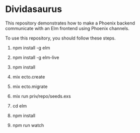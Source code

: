 # Dividasaurus
This repository demonstrates how to make a Phoenix backend communicate with an
Elm frontend using Phoenix channels.

To use this repository, you should follow these steps.

1. npm install -g elm

2. npm install -g elm-live

3. npm install

4. mix ecto.create

5. mix ecto.migrate

6. mix run priv/repo/seeds.exs

7. cd elm
 
8. npm install

9. npm run watch



